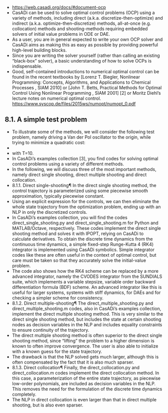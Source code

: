 - https://web.casadi.org/docs/#document-ocp
- CasADi can be used to solve optimal control problems (OCP) using a variety of methods, including direct (a.k.a. discretize-then-optimize) and indirect (a.k.a. optimize-then-discretize) methods, all-at-once (e.g. collocation) methods and shooting-methods requiring embedded solvers of initial value problems in ODE or DAE.
- As a user, you are in general expected to write your own OCP solver and CasADi aims as making this as easy as possible by providing powerful high-level building blocks.
- Since you are writing the solver yourself (rather than calling an existing “black-box” solver), a basic understanding of how to solve OCPs is indispensable.
- Good, self-contained introductions to numerical optimal control can be found in the recent textbooks by  [Lorenz T. Biegler, Nonlinear Programming: Concepts, Algorithms, and Applications to Chemical Processes , SIAM 2010]
   or [John T. Betts, Practical Methods for Optimal Control Using Nonlinear Programming , SIAM 2001] 
  [2] or Moritz Diehl’s lecture notes on numerical optimal control. https://www.syscop.de/files/2015ws/numopt/numopt_0.pdf
## 8.1. A simple test problem
- To illustrate some of the methods, we will consider the following test problem, namely driving a Van der Pol oscillator to the origin, while trying to minimize a quadratic cost:
-
- with T=10.
- In CasADi’s examples collection [3], you find codes for solving optimal control problems using a variety of different methods.
- In the following, we will discuss three of the most important methods, namely direct single shooting, direct multiple shooting and direct collocation.
- 8.1.1. Direct single-shooting¶
  In the direct single shooting method, the control trajectory is parameterized using some piecewise smooth approximation, typically piecewise constant.
- Using an explicit expression for the controls, we can then eliminate the whole state trajectory from the optimization problem, ending up with an NLP in only the discretized controls.
- In CasADi’s examples collection, you will find the codes direct_single_shooting.py and direct_single_shooting.m for Python and MATLAB/Octave, respectively. These codes implement the direct single shooting method and solves it with IPOPT, relying on CasADi to calculate derivatives. To obtain the discrete time dynamics from the continuous time dynamics, a simple fixed-step Runge-Kutta 4 (RK4) integrator is implemented using CasADi symbolics. Simple integrator codes like these are often useful in the context of optimal control, but care must be taken so that they accurately solve the initial-value problem.
- The code also shows how the RK4 scheme can be replaced by a more advanced integrator, namely the CVODES integrator from the SUNDIALS suite, which implements a variable stepsize, variable order backward differentiation formula (BDF) scheme. An advanced integrator like this is useful for larger systems, systems with stiff dynamics, for DAEs and for checking a simpler scheme for consistency.
- 8.1.2. Direct multiple-shooting¶
  The direct_multiple_shooting.py and direct_multiple_shooting.m codes, also in CasADi’s examples collection, implement the direct multiple shooting method. This is very similar to the direct single shooting method, but includes the state at certain shooting nodes as decision variables in the NLP and includes equality constraints to ensure continuity of the trajectory.
- The direct multiple shooting method is often superior to the direct single shooting method, since “lifting” the problem to a higher dimension is known to often improve convergence. The user is also able to initialize with a known guess for the state trajectory.
- The drawback is that the NLP solved gets much larger, although this is often compensated by the fact that it is also much sparser.
- 8.1.3. Direct collocation¶
  Finally, the direct_collocation.py and direct_collocation.m codes implement the direct collocation method. In this case, a parameterization of the entire state trajectory, as piecewise low-order polynomials, are included as decision variables in the NLP. This removes the need for the formulation of the discrete time dynamics completely.
- The NLP in direct collocation is even larger than that in direct multiple shooting, but is also even sparser.